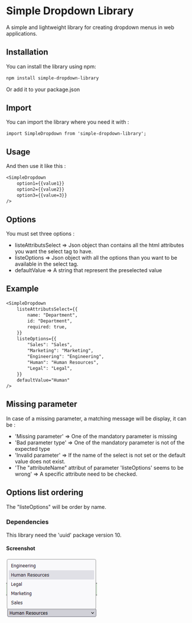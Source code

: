 # Simple Dropdown Library

A simple and lightweight library for creating dropdown menus in web applications.

## Installation

You can install the library using npm:

```bash
npm install simple-dropdown-library
```

Or add it to your package.json

## Import

You can import the library where you need it with :

```
import SimpleDropdown from 'simple-dropdown-library';
```

## Usage

And then use it like this :

```
<SimpleDropdown
    option1={{value1}}
    option2={{value2}}
    option3={{value=3}}
/>
```

## Options

You must set three options : 
 - listeAttributsSelect => Json object than contains all the html attributes you want the select tag to have.
 - listeOptions => Json object with all the options than you want to be available in the select tag.
 - defaultValue => A string that represent the preselected value


## Example

```
<SimpleDropdown
    listeAttributsSelect={{
        name: "Department",
        id: "Department",
        required: true,
    }}
    listeOptions={{
        "Sales": "Sales",
        "Marketing": "Marketing",
        "Engineering": "Engineering",
        "Human": "Human Resources",
        "Legal": "Legal",
    }}
    defaultValue="Human"
/>
```

## Missing parameter

In case of a missing parameter, a matching message will be display, it can be :

 - 'Missing parameter' => One of the mandatory parameter is missing
 - 'Bad parameter type' => One of the mandatory parameter is not of the expected type
 - 'Invalid parameter' => If the name of the select is not set or the default value does not exist.
 - 'The "attributeName" attribut of parameter 'listeOptions' seems to be wrong' => A specific attribute need to be checked.

## Options list ordering

The "listeOptions" will be order by name.

### Dependencies

This library need the 'uuid' package version 10.

#### Screenshot
![Screenshot](src/assets/screenshot1.png)

